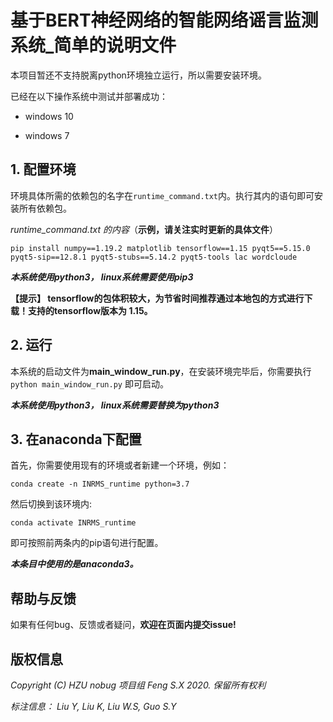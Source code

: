 # 基于BERT神经网络的智能网络谣言监测系统_简单的说明文件
本项目暂还不支持脱离python环境独立运行，所以需要安装环境。

已经在以下操作系统中测试并部署成功：

* windows 10

* windows 7
## 1. 配置环境
环境具体所需的依赖包的名字在`runtime_command.txt`内。执行其内的语句即可安装所有依赖包。

_runtime_command.txt 的内容_（**示例，请关注实时更新的具体文件**）

`pip install numpy==1.19.2 matplotlib tensorflow==1.15 pyqt5==5.15.0 pyqt5-sip==12.8.1 pyqt5-stubs==5.14.2 pyqt5-tools lac wordcloude`

_**本系统使用python3， linux系统需要使用pip3**_


**【提示】 tensorflow的包体积较大，为节省时间推荐通过本地包的方式进行下载！支持的tensorflow版本为 1.15。**

## 2. 运行
本系统的启动文件为**main_window_run.py**，在安装环境完毕后，你需要执行
`python main_window_run.py`
即可启动。

_**本系统使用python3， linux系统需要替换为python3**_

## 3. 在anaconda下配置
首先，你需要使用现有的环境或者新建一个环境，例如：

`conda create -n INRMS_runtime python=3.7`

然后切换到该环境内:

`conda activate INRMS_runtime`

即可按照前两条内的pip语句进行配置。

**_本条目中使用的是anaconda3。_**
## 帮助与反馈
如果有任何bug、反馈或者疑问，**欢迎在页面内提交issue!**

## 版权信息
_Copyright (C) HZU nobug 项目组 Feng S.X 2020. 保留所有权利_

_标注信息： Liu Y, Liu K, Liu W.S, Guo S.Y_